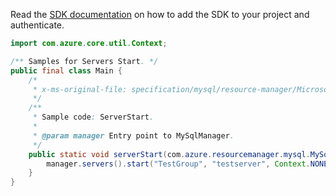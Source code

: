 Read the [SDK documentation](https://github.com/Azure/azure-sdk-for-java/blob/azure-resourcemanager-mysql_1.0.2/sdk/mysql/azure-resourcemanager-mysql/README.md) on how to add the SDK to your project and authenticate.

```java
import com.azure.core.util.Context;

/** Samples for Servers Start. */
public final class Main {
    /*
     * x-ms-original-file: specification/mysql/resource-manager/Microsoft.DBforMySQL/stable/2020-01-01/examples/ServerStart.json
     */
    /**
     * Sample code: ServerStart.
     *
     * @param manager Entry point to MySqlManager.
     */
    public static void serverStart(com.azure.resourcemanager.mysql.MySqlManager manager) {
        manager.servers().start("TestGroup", "testserver", Context.NONE);
    }
}
```

